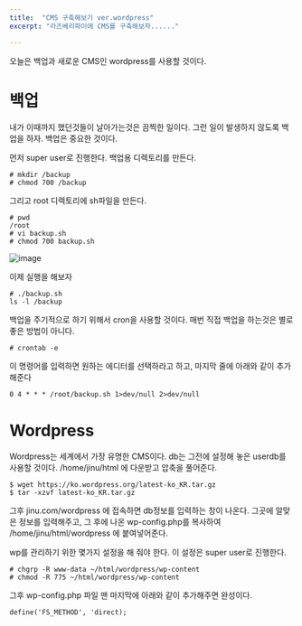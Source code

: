 ```yaml
---
title:  "CMS 구축해보기 ver.wordpress"
excerpt: "라즈베리파이에 CMS를 구축해보자......"

---
```


오늘은 백업과 새로운 CMS인 wordpress를 사용할 것이다. 

# 백업
내가 이때까지 했던것들이 날아가는것은 끔찍한 일이다. 그런 일이 발생하지 않도록 백업을
하자. 백업은 중요한 것이다. 

먼저 super user로 진행한다. 
백업용 디렉토리를 만든다. 

```
# mkdir /backup
# chmod 700 /backup
```
그리고 root 디렉토리에 sh파일을 만든다. 

```
# pwd
/root
# vi backup.sh
# chmod 700 backup.sh
```
![image](https://user-images.githubusercontent.com/48200520/84042700-5f02aa00-a9e0-11ea-940b-c39712bb2714.png)

이제 실행을 해보자
```
# ./backup.sh
ls -l /backup
```

백업을 주기적으로 하기 위해서 cron을 사용할 것이다. 매번 직접 백업을 하는것은
별로 좋은 방법이 아니다. 

```
# crontab -e
```
이 명령어를 입력하면 원하는 에디터를 선택하라고 하고, 마지막 줄에 아래와 같이 추가해준다 
```
0 4 * * * /root/backup.sh 1>dev/null 2>dev/null
```

# Wordpress

Wordpress는 세계에서 가장 유명한 CMS이다. db는 그전에 설정해 놓은 userdb를 사용할 것이다. 
/home/jinu/html 에 다운받고 압축을 풀어준다. 
```
$ wget https://ko.wordpress.org/latest-ko_KR.tar.gz
$ tar -xzvf latest-ko_KR.tar.gz
```

그후 jinu.com/wordpress 에 접속하면 db정보를 입력하는 창이 나온다.
그곳에 알맞은 정보를 입력해주고, 그 후에 나온 wp-config.php를 복사하여
/home/jinu/html/wordpress 에 붙여넣어준다. 

wp를 관리하기 위한 몇가지 설정을 해 줘야 한다. 
이 설정은 super user로 진행한다. 

```
# chgrp -R www-data ~/html/wordpress/wp-content
# chmod -R 775 ~/html/wordpress/wp-content
```

그후 wp-config.php 파일 맨 마지막에 아래와 같이 추가해주면 완성이다.
```
define('FS_METHOD', 'direct);
```



